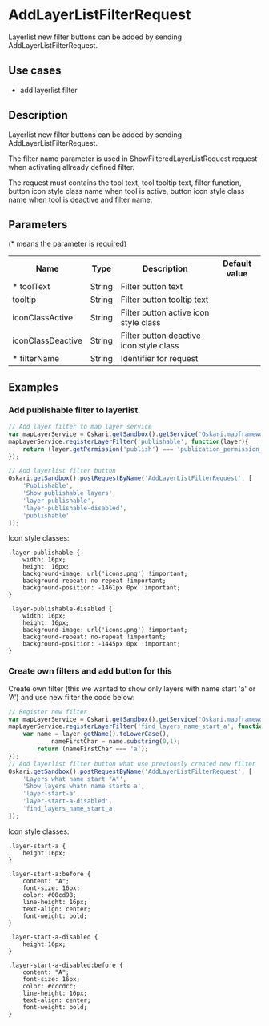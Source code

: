 # AddLayerListFilterRequest

Layerlist new filter buttons can be added by sending AddLayerListFilterRequest.

## Use cases

- add layerlist filter

## Description

Layerlist new filter buttons can be added by sending AddLayerListFilterRequest.

The filter name parameter is used in ShowFilteredLayerListRequest request when activating allready defined filter.

The request must contains the tool text, tool tooltip text,
filter function, button icon style class name when tool is active, button icon style class name when tool is deactive and filter name.

## Parameters

(* means the parameter is required)

<table class="table">
<tr>
  <th> Name</th><th> Type</th><th> Description</th><th> Default value</th>
</tr>
<tr>
  <td>* toolText</td><td>String</td><td>Filter button text</td><td> </td>
</tr>
<tr>
  <td>tooltip</td><td>String</td><td>Filter button tooltip text</td><td> </td>
</tr>
<tr>
  <td>iconClassActive</td><td>String</td><td>Filter button active icon style class</td><td> </td>
</tr>
<tr>
  <td>iconClassDeactive</td><td>String</td><td>Filter button deactive icon style class</td><td> </td>
</tr>
<tr>
  <td>* filterName</td><td>String</td><td>Identifier for request</td><td> </td>
</tr>

</table>

## Examples

### Add publishable filter to layerlist

```javascript
// Add layer filter to map layer service
var mapLayerService = Oskari.getSandbox().getService('Oskari.mapframework.service.MapLayerService');
mapLayerService.registerLayerFilter('publishable', function(layer){
    return (layer.getPermission('publish') === 'publication_permission_ok');
});

// Add layerlist filter button
Oskari.getSandbox().postRequestByName('AddLayerListFilterRequest', [
    'Publishable',
    'Show publishable layers',
    'layer-publishable',
    'layer-publishable-disabled',
    'publishable'
]);
```

Icon style classes:
```
.layer-publishable {
    width: 16px;
    height: 16px;
    background-image: url('icons.png') !important;
    background-repeat: no-repeat !important;
    background-position: -1461px 0px !important;
}

.layer-publishable-disabled {
    width: 16px;
    height: 16px;
    background-image: url('icons.png') !important;
    background-repeat: no-repeat !important;
    background-position: -1445px 0px !important;
}
```

### Create own filters and add button for this

Create own filter (this we wanted to show only layers with name start 'a' or 'A') and use new filter the code below:
```javascript
// Register new filter
var mapLayerService = Oskari.getSandbox().getService('Oskari.mapframework.service.MapLayerService');
mapLayerService.registerLayerFilter('find_layers_name_start_a', function(layer){
    var name = layer.getName().toLowerCase(),
            nameFirstChar = name.substring(0,1);
        return (nameFirstChar === 'a');
});
// Add layerlist filter button what use previously created new filter
Oskari.getSandbox().postRequestByName('AddLayerListFilterRequest', [
    'Layers what name start "A"',
    'Show layers whatn name starts a',
    'layer-start-a',
    'layer-start-a-disabled',
    'find_layers_name_start_a'
]);
```

Icon style classes:
```
.layer-start-a {
    height:16px;
}

.layer-start-a:before {
    content: "A";
    font-size: 16px;
    color: #00cd98;
    line-height: 16px;
    text-align: center;
    font-weight: bold;
}

.layer-start-a-disabled {
    height:16px;
}

.layer-start-a-disabled:before {
    content: "A";
    font-size: 16px;
    color: #cccdcc;
    line-height: 16px;
    text-align: center;
    font-weight: bold;
}
```